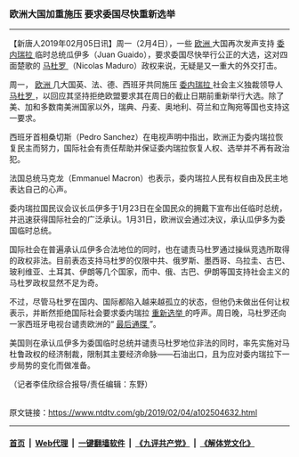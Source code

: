 ### 欧洲大国加重施压 要求委国尽快重新选举
------------------------

<div class="post_content">
 <p>
  【新唐人2019年02月05日讯】周一（2月4日），一些
  <a href="https://www.ntdtv.com/gb/欧洲.htm">
   欧洲
  </a>
  大国再次发声支持
  <a href="https://www.ntdtv.com/gb/委内瑞拉.htm">
   委内瑞拉
  </a>
  临时总统瓜伊多（Juan Guaido），要求委国尽快举行公正的大选，这对四面楚歌的
  <a href="https://www.ntdtv.com/gb/马杜罗.htm">
   马杜罗
  </a>
  （Nicolas Maduro）政权来说，无疑是又一重大的外交打击。
 </p>
 <p>
  周一，
  <a href="https://www.ntdtv.com/gb/欧洲.htm">
   欧洲
  </a>
  几大国英、法、德、西班牙共同施压
  <a href="https://www.ntdtv.com/gb/委内瑞拉.htm">
   委内瑞拉
  </a>
  社会主义独裁领导人
  <a href="https://www.ntdtv.com/gb/马杜罗.htm">
   马杜罗
  </a>
  ，以回应其坚持拒绝欧盟要求其在周日的截止日期前重新举行大选。除了美、加和多数南美洲国家以外，瑞典、丹麦、奥地利、荷兰和立陶宛等国也支持这一要求。
 </p>
 <p>
  西班牙首相桑切斯（Pedro Sanchez）在电视声明中指出，欧洲正为委内瑞拉恢复民主而努力，国际社会有责任帮助并保证委内瑞拉恢复人权、选举并不再有政治犯。
 </p>
 <p>
  法国总统马克龙（Emmanuel Macron）也表示，委内瑞拉人民有权自由及民主地表达自己的心声。
 </p>
 <p>
  委内瑞拉国民议会议长瓜伊多于1月23日在全国民众的拥戴下宣布出任临时总统，并迅速获得国际社会的广泛承认。1月31日，欧洲议会通过决议，承认瓜伊多为委国临时总统。
 </p>
 <p>
  国际社会在普遍承认瓜伊多合法地位的同时，也在谴责马杜罗通过操纵竞选所取得的政权非法。目前表态支持马杜罗的仅限中共、俄罗斯、墨西哥、乌拉圭、古巴、玻利维亚、土耳其、伊朗等几个国家，而中、俄、古巴、伊朗等国支持社会主义的马杜罗政权显然不足为奇。
 </p>
 <p>
  不过，尽管马杜罗在国内、国际都陷入越来越孤立的状态，但他仍未做出任何让权表示，并断然拒绝国际社会要求委内瑞拉
  <a href="https://www.ntdtv.com/gb/重新选举.htm">
   重新选举
  </a>
  的呼声。周日晚，马杜罗还向一家西班牙电视台谴责欧洲的“
  <a href="https://www.ntdtv.com/gb/最后通牒.htm">
   最后通牒
  </a>
  ”。
 </p>
 <p>
  美国则在承认瓜伊多为委国临时总统并谴责马杜罗地位非法的同时，率先实施对马杜鲁政权的经济制裁，限制其主要经济命脉——石油出口，且为应对委内瑞拉下一步局势的变化而做准备。
 </p>
 <p>
  （记者李佳欣综合报导/责任编辑：东野）
 </p>
 <div class="single_ad">
 </div>
</div>

<br/>原文链接：https://www.ntdtv.com/gb/2019/02/04/a102504632.html


------------------------
#### [首页](https://github.com/gfw-breaker/banned-news/blob/master/README.md) &nbsp;|&nbsp; [Web代理](https://github.com/labour-camp/helloworld) &nbsp;|&nbsp; [一键翻墙软件](https://github.com/gfw-breaker/nogfw/blob/master/README.md) &nbsp;|&nbsp; [《九评共产党》](https://github.com/gfw-breaker/9ping.md/blob/master/README.md#九评之一评共产党是什么) &nbsp;|&nbsp; [《解体党文化》](https://github.com/gfw-breaker/jtdwh.md/blob/master/README.md#绪论)

